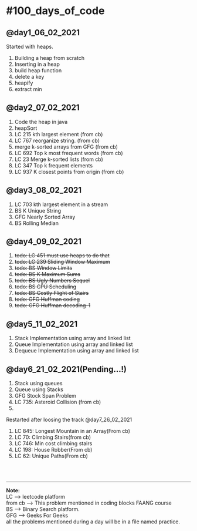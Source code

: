<h1>#100_days_of_code</h1>
    <h2>@day1_06_02_2021</h2>
        Started with heaps.
        <ol>
        <li>Building a heap from scratch</li>
        <li>Inserting in a heap</li>
        <li>build heap function</li>
        <li>delete a key</li>
        <li>heapify</li>
        <li>extract min</li>
        </ol>
    <h2>@day2_07_02_2021</h2>
        <ol>
        <li>Code the heap in java</li>
        <li>heapSort</li>
        <li>LC 215 kth largest element (from cb)</li>
        <li>LC 767 reorganize string. (from cb)</li>
        <li>merge k-sorted arrays from GFG (from cb)</li>
        <li>LC 692 Top k most frequent words (from cb)</li>
        <li> LC 23 Merge k-sorted lists (from cb)</li>
        <li>LC 347 Top k frequent elements</li>
        <li>LC 937 K closest points from origin (from cb)</li>
        </ol>
    <h2>@day3_08_02_2021</h2>
        <ol>
        <li>LC 703 kth largest element in a stream</li>
        <li>BS K Unique String</li>
        <li>GFG Nearly Sorted Array</li>
        <li>BS Rolling Median</li>
        </ol>
    <h2>@day4_09_02_2021</h2>
        <ol>
            <s><li>todo: LC 451 must use heaps to do that</li></s>
            <s><li>todo: LC 239 Sliding Window Maximum</li></s>
            <s><li>todo: BS Window Limits</li></s>
            <s><li>todo: BS K Maximum Sums</li></s>
            <s><li>todo: BS Ugly Numbers Sequel</li></s>
            <s><li>todo: BS CPU Scheduling</li></s>
            <s><li>todo: BS Costly Flight of Stairs</li></s>
            <s><li>todo: GFG Huffman coding</li></s>
            <s><li>todo: GFG Huffman decoding-1 </li></s>
        </ol>
    <h2>@day5_11_02_2021</h2>
    <ol>
        <li>Stack Implementation using array and linked list</li>
        <li>Queue Implementation using array and linked list</li>
        <li>Dequeue Implementation using array and linked list</li>
    </ol>
    <h2>@day6_21_02_2021(Pending...!)</h2>
    <ol>
        <li>Stack using queues</li>
        <li>Queue using Stacks</li>
        <li>GFG Stock Span Problem</li> 
        <li>LC 735: Asteroid Collision (from cb)<li> 
    </ol>
    <p>Restarted after loosing the track @day7_26_02_2021</p>
    <ol>
        <li>LC 845: Longest Mountain in an Array(From cb)</li>
        <li>LC 70: Climbing Stairs(from cb)</li>
        <li>LC 746: Min cost climbing stairs</li>
        <li>LC 198: House Robber(From cb)</li>
        <li>LC 62: Unique Paths(From cb)</li>
    </ol>
<br/>
<br/>
<hr>
<p>
    <b>Note: </b> <br/>
    LC --> leetcode platform <br/>
    from cb --> This problem mentioned in coding blocks FAANG course <br/>
    BS --> Binary Search platform. <br/>
    GFG --> Geeks For Geeks <br/>
    all the problems mentioned during a day will be in a file named practice.<br/>
</p>
    
